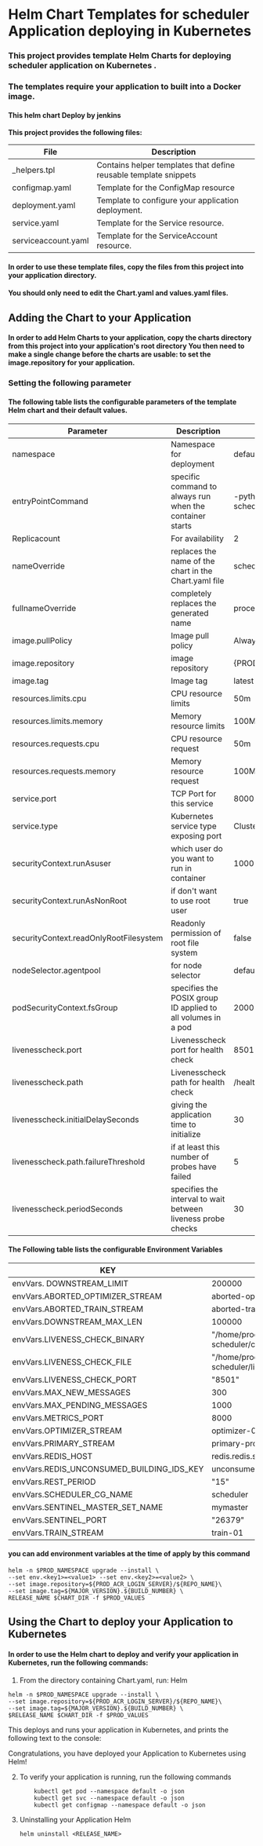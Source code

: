 # Helm Chart Templates for scheduler Application deploying  in Kubernetes

### This project provides template Helm Charts for deploying  scheduler application on Kubernetes .
### The templates require your application to built into a Docker image. 
#### This helm chart Deploy by jenkins 

**This project provides the following files:**

| File                                                 | Description                                                             |
| ---------------------------------------------------- | ----------------------------------------------------------------------- |
| _helpers.tpl                               | Contains helper templates that define reusable template snippets        |
| configmap.yaml                             | Template for the ConfigMap resource                                     |
|deployment.yaml                            | Template to configure your application deployment.                      |
|service.yaml                               | Template for the Service resource.                                      |
| serviceaccount.yaml                        | Template for the ServiceAccount resource.                               |



#### In order to use these template files, copy the files from this project into your application directory. 
#### You should only need to edit the Chart.yaml and values.yaml files.



##  Adding the Chart to your Application

 ####   In order to add Helm Charts to your application,  copy the charts directory from this project into your application's root directory  You then need to make a single change before the charts are usable:  to set the image.repository for your application.

   ### Setting the following parameter 
    

  ####  The following table lists the configurable parameters of the template Helm chart and their default values. 

| Parameter               | Description                                |Default   |
| ----------------------- | ------------------------------------------ | --------- |
| namespace               | Namespace for deployment                   | default   |
| entryPointCommand       | specific command to always run when the container starts |-python /home/process-scheduler/code/main.py  
| Replicacount            | For availability                           | 2         |
| nameOverride            |replaces the name of the chart in the Chart.yaml file | scheduler
|fullnameOverride         | completely replaces the generated name  | process-scheduler
| image.pullPolicy        | Image pull policy                          | Always    |
| image.repository        | image repository                           |   {PROD_ACR_LOGIN_SERVER}/${REPO_NAME}      |
| image.tag               | Image tag                                  | latest    |
| resources.limits.cpu    | CPU resource limits                        | 50m       |
| resources.limits.memory | Memory resource limits                     | 100Mi     |
| resources.requests.cpu  | CPU resource request                 			| 50m
| resources.requests.memory|Memory resource request | 100MI |
| service.port            | TCP Port for this service                  | 8000      |
| service.type            | Kubernetes service type exposing port      | ClusterIP |
|   securityContext.runAsuser             | which user do you want to run in container | 1000      |
|  securityContext.runAsNonRoot           | if don't want to use root user       | true 
| securityContext.readOnlyRootFilesystem  | Readonly permission of root file system | false
|nodeSelector.agentpool | for node selector | default 
| podSecurityContext.fsGroup | specifies the POSIX group ID applied to all volumes in a pod | 2000
|livenesscheck.port          | Livenesscheck port for health check | 8501
|livenesscheck.path          |Livenesscheck path for health check | /healthz
|livenesscheck.initialDelaySeconds | giving the application time to initialize | 30
|livenesscheck.path.failureThreshold | if at least this number of probes have failed | 5
|livenesscheck.periodSeconds   | specifies the interval to wait between liveness probe checks | 30


  ####  The Following table lists the  configurable Environment Variables 

| KEY                                       | VALUE                                              |
| ----------------------------------------- | -------------------------------------------------- |
| envVars. DOWNSTREAM_LIMIT                 | 200000                                             |
| envVars.ABORTED_OPTIMIZER_STREAM          | aborted-optimizer-01                               |
| envVars.ABORTED_TRAIN_STREAM              | aborted-train-01                                   |
| envVars.DOWNSTREAM_MAX_LEN                | 100000                                             |
| envVars.LIVENESS_CHECK_BINARY             | "/home/process-scheduler/code/livenesscheckserver" |
| envVars.LIVENESS_CHECK_FILE               | "/home/process-scheduler/liveness.txt"             |
| envVars.LIVENESS_CHECK_PORT               | "8501"                                             |
| envVars.MAX_NEW_MESSAGES                  | 300                                                |
| envVars.MAX_PENDING_MESSAGES              | 1000                                               |
| envVars.METRICS_PORT                      | 8000                                               |
| envVars.OPTIMIZER_STREAM                  | optimizer-01                                       |
| envVars.PRIMARY_STREAM                    | primary-process-stream                             |
| envVars.REDIS_HOST                        | redis.redis.svc.cluster.local                      |
| envVars.REDIS_UNCONSUMED_BUILDING_IDS_KEY | unconsumed_bid                                     |
| envVars.REST_PERIOD                       | "15"                                               |
| envVars.SCHEDULER_CG_NAME                 | scheduler                                          |
| envVars.SENTINEL_MASTER_SET_NAME          | mymaster                                           |
| envVars.SENTINEL_PORT                     | "26379"                                            |
| envVars.TRAIN_STREAM                      | train-01                                           |

#### you can add environment variables at the time of apply by this command

```
helm -n $PROD_NAMESPACE upgrade --install \
--set env.<key1>=<value1> --set env.<key2>=<value2> \
--set image.repository=${PROD_ACR_LOGIN_SERVER}/${REPO_NAME}\
--set image.tag=${MAJOR_VERSION}.${BUILD_NUMBER} \
RELEASE_NAME $CHART_DIR -f $PROD_VALUES
```

  


## Using the Chart to deploy your Application to Kubernetes


#### In order to use the Helm chart to deploy and verify your application in Kubernetes, run the following commands:

1. From the directory containing Chart.yaml, run:
     Helm 
    
    
```
helm -n $PROD_NAMESPACE upgrade --install \
--set image.repository=${PROD_ACR_LOGIN_SERVER}/${REPO_NAME}\
--set image.tag=${MAJOR_VERSION}.${BUILD_NUMBER} \
$RELEASE_NAME $CHART_DIR -f $PROD_VALUES
```



 This deploys and runs your application in Kubernetes, and prints the following text to the console:
 
 Congratulations, you have deployed your  Application to Kubernetes using Helm!
 

2. To verify your application is running, run the following  commands 
    ```
        kubectl get pod --namespace default -o json 
        kubectl get svc --namespace default -o json
        kubectl get configmap --namespace default -o json
    ```


3) Uninstalling your Application
     Helm 
    ```
    helm uninstall <RELEASE_NAME> 
    ```

